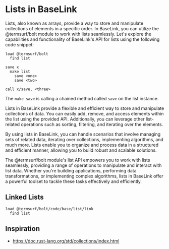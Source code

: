 # Lists in BaseLink

Lists, also known as arrays, provide a way to store and manipulate
collections of elements in a specific order. In BaseLink, you can
utilize the @termsurf/bolt module to work with lists seamlessly. Let's
explore the capabilities and functionality of BaseLink's API for lists
using the following code snippet:

```
load @termsurf/bolt
  find list

save x
  make list
    save <one>
    save <two>

call x/save, <three>
```

The `make save` is calling a chained method called `save` on the list
instance.

Lists in BaseLink provide a flexible and efficient way to store and
manipulate collections of data. You can easily add, remove, and access
elements within the list using the provided API. Additionally, you can
leverage other list-related operations such as sorting, filtering, and
iterating over the elements.

By using lists in BaseLink, you can handle scenarios that involve
managing sets of related data, iterating over collections, implementing
algorithms, and much more. Lists enable you to organize and process data
in a structured and efficient manner, allowing you to build robust and
scalable solutions.

The @termsurf/bolt module's list API empowers you to work with lists
seamlessly, providing a range of operations to manipulate and interact
with list data. Whether you're building applications, performing data
transformations, or implementing complex algorithms, lists in BaseLink
offer a powerful toolset to tackle these tasks effectively and
efficiently.

## Linked Lists

```
load @termsurf/bolt/code/base/list/link
  find list
```

## Inspiration

- https://doc.rust-lang.org/std/collections/index.html

